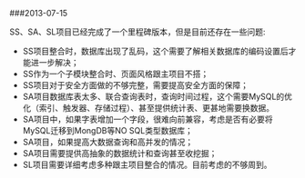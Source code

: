 ###2013-07-15
  
SS、SA、SL项目已经完成了一个里程碑版本，但是目前还存在一些问题:

* SS项目整合时，数据库出现了乱码，这个需要了解相关数据库的编码设置后才能进一步解决；
* SS作为一个子模块整合时、页面风格跟主项目不搭；
* SS项目对于安全方面做的不够完整，需要提高安全方面的保障；
* SA项目数据库表太多、联合查询表时，查询时间过程，这个需要MySQL的优化（索引、触发器、存储过程）、甚至提供统计表、更甚地需要换数据。
* SA项目中，如果字表增加一个字段，很难向前兼容，考虑是否有必要将MySQL迁移到MongDB等NO SQL类型数据库；
* SA项目，如果提高大数据查询和高并发的情况；
* SA项目需要提供高抽象的数据统计和查询甚至收挖掘；
* SL项目需要详细考虑多种跟主项目整合的情况。目前考虑的不够周到。
